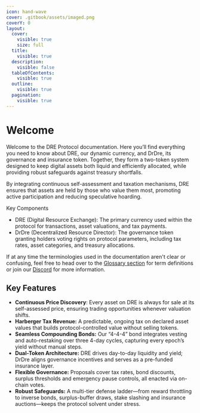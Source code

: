 ```yaml
---
icon: hand-wave
cover: .gitbook/assets/imaged.png
coverY: 0
layout:
  cover:
    visible: true
    size: full
  title:
    visible: true
  description:
    visible: false
  tableOfContents:
    visible: true
  outline:
    visible: true
  pagination:
    visible: true
---
```


# Welcome

Welcome to the DRE Protocol documentation. Here you’ll find everything you need to know about DRE, our dynamic currency, and DrDre, its governance and insurance token. Together, they form a two-token system designed to keep digital assets both liquid and efficiently allocated, while providing robust safeguards against treasury shortfalls.

By integrating continuous self-assessment and taxation mechanisms, DRE ensures that assets are held by those who value them most, promoting active participation and reducing speculative hoarding.

Key Components

* DRE (Digital Resource Exchange): The primary currency used within the protocol for transactions, asset valuations, and tax payments.
* DrDre (Decentralized Resource Director): The governance token granting holders voting rights on protocol parameters, including tax rates, asset categories, and treasury allocations.

If at any time the terminologies used in the documentation aren't clear or confusing, feel free to head over to the [Glossary section](other/glossary.md) for term definitions or join our [Discord](http://discord.dre.finance/) for more information.

## Key Features

* **Continuous Price Discovery**: Every asset on DRE is always for sale at its self-assessed price, ensuring trading opportunities whenever valuation shifts.
* **Harberger Tax Revenue:** A predictable, ongoing tax on declared asset values that builds protocol-controlled value without selling tokens.
* **Seamless Compounding Bonds:** Our “4-4-4” bond integrates vesting and auto-restaking over three 4-day cycles, capturing every epoch’s yield without manual steps.
* **Dual-Token Architecture:** DRE drives day-to-day liquidity and yield; DrDre aligns governance incentives and serves as a pre-funded insurance layer.
* **Flexible Governance:** Proposals cover tax rates, bond discounts, surplus thresholds and emergency pause controls, all enacted via on-chain votes.
* **Robust Safeguards:** A multi-tier defense ladder—from reward throttling to inverse bonds, surplus-buffer draws, stake slashing and insurance auctions—keeps the protocol solvent under stress.
